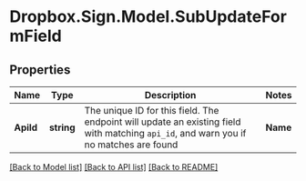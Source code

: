 # Dropbox.Sign.Model.SubUpdateFormField

## Properties

Name | Type | Description | Notes
------------ | ------------- | ------------- | -------------
**ApiId** | **string** |  The unique ID for this field. The endpoint will update an existing field with matching `api_id`, and warn you if no matches are found  | **Name** | **string** |  The new name of the field. If not passed the name will remain unchanged.  | [optional] 

[[Back to Model list]](../README.md#documentation-for-models) [[Back to API list]](../README.md#documentation-for-api-endpoints) [[Back to README]](../README.md)

